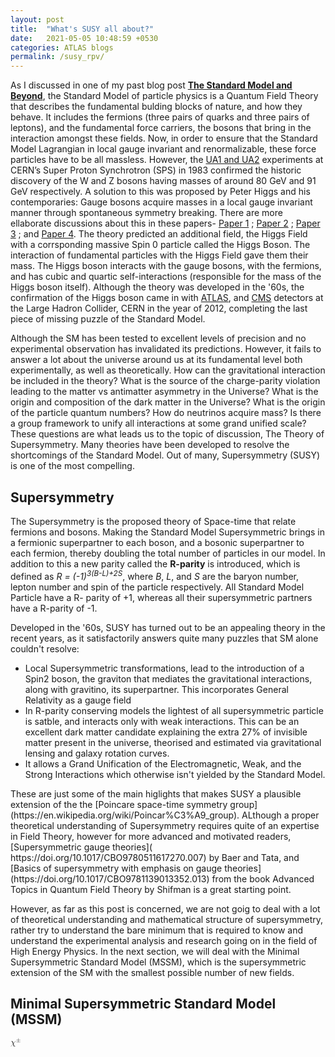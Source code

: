 ```yaml
---
layout: post
title:  "What's SUSY all about?"
date:   2021-05-05 10:48:59 +0530
categories: ATLAS blogs
permalink: /susy_rpv/
---
```


As I discussed in one of my past blog post [<b>The Standard Model and Beyond</b>](https://snigdhochakraborty.github.io/SUSY/), the Standard Model of particle physics is a Quantum Field Theory  that describes the fundamental bulding blocks of nature, and how they behave. It includes the fermions (three pairs of quarks and three pairs of leptons), and the fundamental force carriers, the bosons that bring in the interaction amongst these fields. Now, in order to ensure that the Standard Model Lagrangian in local gauge invariant and renormalizable, these force particles have to be all massless. However, the [UA1 and UA2](https://public-archive.web.cern.ch/en/research/UA1_UA2-en.html) experiments at CERN’s Super Proton Synchrotron (SPS) in 1983 confirmed the historic discovery of the W and Z bosons having masses of around 80 GeV and 91 GeV respectively. A solution to this was proposed by Peter Higgs and his contemporaries:  Gauge bosons acquire masses in a local gauge invariant manner through spontaneous symmetry breaking. There are more ellaborate discussions about this in these papers- [Paper 1](https://journals.aps.org/prl/abstract/10.1103/PhysRevLett.13.321) ; [Paper 2](https://www.sciencedirect.com/science/article/abs/pii/0031916364911369?via%3Dihub) ; [Paper 3](https://journals.aps.org/prl/abstract/10.1103/PhysRevLett.13.508) ; and [Paper 4](https://journals.aps.org/prl/abstract/10.1103/PhysRevLett.13.585). The theory predicted an additional field, the Higgs Field with a corrsponding massive Spin 0  particle called the Higgs Boson. The interaction of fundamental particles with the Higgs Field gave them their mass. The Higgs boson interacts with the gauge bosons, with the fermions, and has cubic and quartic self-interactions (responsible for the mass of the Higgs boson itself). Although the theory was developed in the '60s, the confirmation of the Higgs boson came in with [ATLAS](https://doi.org/10.1016/j.physletb.2012.08.020), and [CMS](https://doi.org/10.1016/j.physletb.2012.08.021) detectors at the Large Hadron Collider, CERN in the year of 2012, completing the last piece of missing puzzle of the Standard Model. 

<p>Although the SM has been tested to excellent levels of precision and no experimental observation has invalidated its predictions. However, it fails to answer a lot about the universe around us at its fundamental level both experimentally, as well as theoretically. How can the gravitational interaction be included in the theory? What is the source of the charge-parity violation leading to the matter vs antimatter asymmetry in the Universe? What is the origin and composition of the dark matter in the Universe? What is the origin of the particle quantum numbers? How do neutrinos acquire mass? Is there a group framework to unify all interactions at some grand unified scale? These questions are what leads us to the topic of discussion, The Theory of Supersymmetry. Many theories have been developed to resolve the shortcomings of the Standard Model. Out of many, Supersymmetry (SUSY) is one of the most compelling.</p>

<h2>Supersymmetry</h2>
 <p> The Supersymmetry is the proposed theory of Space-time that relate fermions and bosons. Making the Standard Model Supersymmetric brings in a fermionic superpartner to each boson, and a bosonic superpartner to each fermion, thereby doubling the total number of particles in our model. In addition to this a new parity called the <b>R-parity</b> is introduced, which is defined as <i>R = (-1)<sup>3(B-L)+2S</sup></i>, where <i>B</i>, <i>L</i>, and <i>S</i> are the baryon number, lepton number and spin of the particle respectively. All Standard Model Particle have a R- parity of +1, whereas all their supersymmetric partners have a R-parity of -1.</p>
 <p>Developed in the '60s, SUSY has turned out to be an appealing theory in the recent years, as it satisfactorily answers quite many puzzles that SM alone couldn't resolve:
<ul>
<li>Local Supersymmetric transformations, lead to the introduction of a Spin2 boson, the graviton that mediates the gravitational interactions, along with gravitino, its superpartner. This incorporates General Relativity as a gauge field</li>
 <li>In R-parity conserving models the lightest of all supersymmetric particle is satble, and interacts only with weak interactions. This can be an excellent dark matter candidate explaining the extra 27% of invisible matter present in the universe, theorised and estimated via gravitational lensing and galaxy rotation curves.</li>
 <li>It allows a Grand Unification of the Electromagnetic, Weak, and the Strong Interactions which otherwise isn't yielded by the Standard Model.</li>
</ul> </p>These are just some of the main higlights that makes SUSY a plausible extension of the the [Poincare space-time symmetry group](https://en.wikipedia.org/wiki/Poincar%C3%A9_group). ALthough a proper theoretical understanding of Supersymmetry requires quite of an expertise in Field Theory, however for more advanced and motivated readers, [Supersymmetric gauge theories]( https://doi.org/10.1017/CBO9780511617270.007) by Baer and Tata, and [Basics of supersymmetry with emphasis on gauge theories](https://doi.org/10.1017/CBO9781139013352.013) from the book Advanced Topics in Quantum Field Theory by Shifman is a great starting point.
<p>However, as far as this post is concerned, we are not goig to deal with a lot of theoretical understanding and mathematical structure of supersymmetry, rather try to understand the bare minimum that is required to know and understand the experimental analysis and research going on in the field of High Energy Physics. In the next section, we will deal with the Minimal Supersymmetric Standard Model (MSSM), which is the supersymmetric extension of the SM with the smallest possible number of new fields.</p>

<h2>Minimal Supersymmetric Standard Model (MSSM)</h2>
<p><math xmlns="http://www.w3.org/1998/Math/MathML">
  <msup>
    <mi>&#x03C7;<!-- χ --></mi>
    <mo>&#x00B1;<!-- ± --></mo>
  </msup>
</math></p>
